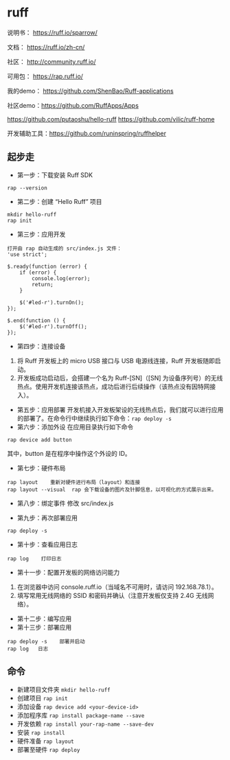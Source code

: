 # ruff

说明书： https://ruff.io/sparrow/

文档： https://ruff.io/zh-cn/

社区： http://community.ruff.io/

可用包： https://rap.ruff.io/

我的demo： https://github.com/ShenBao/Ruff-applications

社区demo：https://github.com/RuffApps/Apps

https://github.com/putaoshu/hello-ruff
https://github.com/vilic/ruff-home

开发辅助工具：https://github.com/runinspring/ruffhelper

## 起步走

- 第一步：下载安装 Ruff SDK 
```
rap --version
```
- 第二步：创建 “Hello Ruff” 项目
```
mkdir hello-ruff
rap init
```
- 第三步：应用开发
```
打开由 rap 自动生成的 src/index.js 文件：
'use strict';

$.ready(function (error) {
    if (error) {
        console.log(error);
        return;
    }

    $('#led-r').turnOn();
});

$.end(function () {
    $('#led-r').turnOff();
});
```
- 第四步：连接设备

1. 将 Ruff 开发板上的 micro USB 接口与 USB 电源线连接，Ruff 开发板随即启动。
1. 开发板成功启动后，会搭建一个名为 Ruff-[SN]（[SN] 为设备序列号）的无线热点。使用开发机连接该热点，成功后进行后续操作（该热点没有因特网接入）。

- 第五步：应用部署
开发机接入开发板架设的无线热点后，我们就可以进行应用的部署了。在命令行中继续执行如下命令：`rap deploy -s`
- 第六步：添加外设
在应用目录执行如下命令
```
rap device add button
```
其中，button 是在程序中操作这个外设的 ID。
- 第七步：硬件布局
```
rap layout    重新对硬件进行布局（layout）和连接
rap layout --visual  rap 会下载设备的图片及针脚信息，以可视化的方式展示出来。
```
- 第八步：绑定事件
修改 src/index.js

- 第九步：再次部署应用
```
rap deploy -s
```
- 第十步：查看应用日志
```
rap log    打印日志
```
- 第十一步：配置开发板的网络访问能力
1. 在浏览器中访问 console.ruff.io（当域名不可用时，请访问 192.168.78.1）。
1. 填写常用无线网络的 SSID 和密码并确认（注意开发板仅支持 2.4G 无线网络）。

- 第十二步：编写应用
- 第十三步：部署应用
```
rap deploy -s    部署并启动
rap log   日志
```


## 命令

- 新建项目文件夹   `mkdir hello-ruff`
- 创建项目    `rap init`
- 添加设备    `rap device add <your-device-id>`
- 添加程序库   `rap install package-name --save`
- 开发依赖  `rap install your-rap-name --save-dev`
- 安装    `rap install`
- 硬件准备    `rap layout`
- 部署至硬件   `rap deploy`














